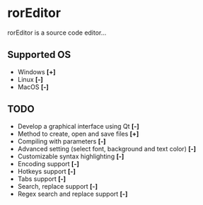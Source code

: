 # rorEditor
rorEditor is a source code editor...

## Supported OS
* Windows <b>[+]</b>
* Linux <b>[-]</b>
* MacOS <b>[-]</b>

## TODO
* Develop a graphical interface using Qt <b>[-]</b>
* Method to create, open and save files <b>[+]</b>
* Compiling with parameters <b>[-]</b>
* Advanced setting (select font, background and text color) <b>[-]</b>
* Customizable syntax highlighting <b>[-]</b>
* Encoding support <b>[-]</b>
* Hotkeys support <b>[-]</b>
* Tabs support <b>[-]</b>
* Search, replace support <b>[-]</b> 
* Regex search and replace support <b>[-]</b>